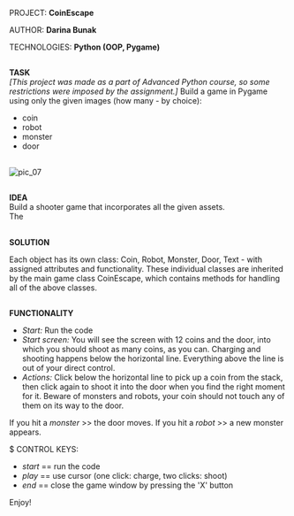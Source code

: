 PROJECT: **CoinEscape**  

AUTHOR: **Darina Bunak**  

TECHNOLOGIES: **Python (OOP, Pygame)**  

##  

**TASK**  
*[This project was made as a part of Advanced Python course, so some restrictions were imposed by the assignment.]*
Build a game in Pygame using only the given images (how many - by choice):
* coin  
* robot
* monster
* door  
##  

![pic_07](https://github.com/user-attachments/assets/81d92b10-c67a-4aaf-b078-08225e9f79cf)
##  

**IDEA**  
Build a shooter game that incorporates all the given assets.  
The
##  

**SOLUTION**  

Each object has its own class: Coin, Robot, Monster, Door, Text - with assigned attributes and functionality.
These individual classes are inherited by the main game class CoinEscape, which contains methods
for handling all of the above classes.
##  


##  

**FUNCTIONALITY**  

- *Start:* Run the code
- *Start screen:* You will see the screen with 12 coins and the door, into which you should shoot as many coins, as you can.
Charging and shooting happens below the horizontal line. Everything above the line is out of your direct control.
- *Actions:* Click below the horizontal line to pick up a coin from the stack, then click again to shoot it into the door
when you find the right moment for it. Beware of monsters and robots, your coin should not touch any of them on its way to the door.

If you hit a *monster* >> the door moves.
If you hit a *robot* >> a new monster appears.

$ CONTROL KEYS:
- *start* == run the code
- *play* == use cursor (one click: charge, two clicks: shoot)
- *end* == close the game window by pressing the 'X' button

Enjoy!
